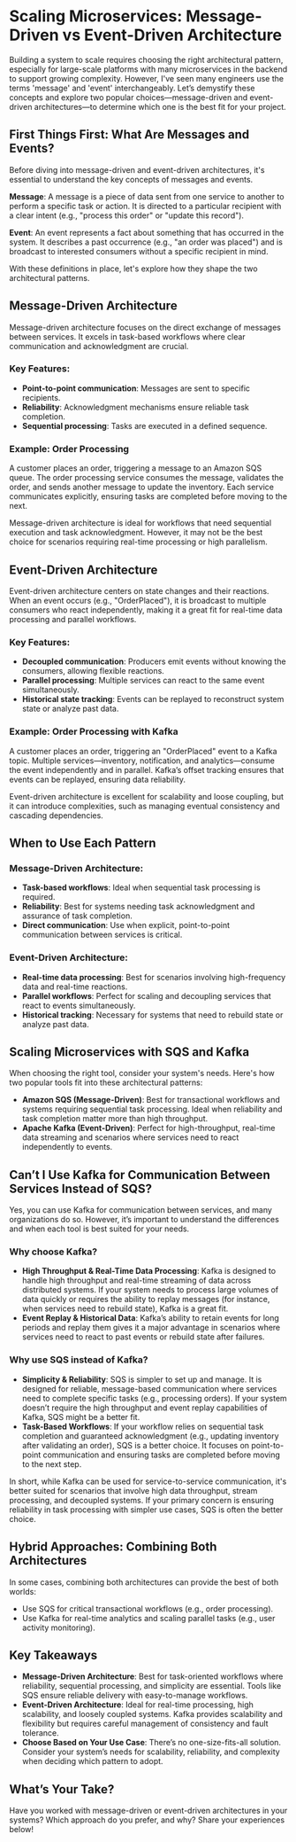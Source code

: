 # Scaling Microservices: Message-Driven vs Event-Driven Architecture

Building a system to scale requires choosing the right architectural pattern, especially for large-scale platforms with many microservices in the backend to support growing complexity. However, I've seen many engineers use the terms 'message' and 'event' interchangeably. Let’s demystify these concepts and explore two popular choices—message-driven and event-driven architectures—to determine which one is the best fit for your project.

## First Things First: What Are Messages and Events?

Before diving into message-driven and event-driven architectures, it's essential to understand the key concepts of messages and events.

**Message**: A message is a piece of data sent from one service to another to perform a specific task or action. It is directed to a particular recipient with a clear intent (e.g., "process this order" or "update this record").

**Event**: An event represents a fact about something that has occurred in the system. It describes a past occurrence (e.g., "an order was placed") and is broadcast to interested consumers without a specific recipient in mind.

With these definitions in place, let's explore how they shape the two architectural patterns.

## Message-Driven Architecture

Message-driven architecture focuses on the direct exchange of messages between services. It excels in task-based workflows where clear communication and acknowledgment are crucial.

### Key Features:
- **Point-to-point communication**: Messages are sent to specific recipients.
- **Reliability**: Acknowledgment mechanisms ensure reliable task completion.
- **Sequential processing**: Tasks are executed in a defined sequence.

### Example: Order Processing
A customer places an order, triggering a message to an Amazon SQS queue. The order processing service consumes the message, validates the order, and sends another message to update the inventory. Each service communicates explicitly, ensuring tasks are completed before moving to the next.

Message-driven architecture is ideal for workflows that need sequential execution and task acknowledgment. However, it may not be the best choice for scenarios requiring real-time processing or high parallelism.

## Event-Driven Architecture

Event-driven architecture centers on state changes and their reactions. When an event occurs (e.g., "OrderPlaced"), it is broadcast to multiple consumers who react independently, making it a great fit for real-time data processing and parallel workflows.

### Key Features:
- **Decoupled communication**: Producers emit events without knowing the consumers, allowing flexible reactions.
- **Parallel processing**: Multiple services can react to the same event simultaneously.
- **Historical state tracking**: Events can be replayed to reconstruct system state or analyze past data.

### Example: Order Processing with Kafka
A customer places an order, triggering an "OrderPlaced" event to a Kafka topic. Multiple services—inventory, notification, and analytics—consume the event independently and in parallel. Kafka’s offset tracking ensures that events can be replayed, ensuring data reliability.

Event-driven architecture is excellent for scalability and loose coupling, but it can introduce complexities, such as managing eventual consistency and cascading dependencies.

## When to Use Each Pattern

### Message-Driven Architecture:
- **Task-based workflows**: Ideal when sequential task processing is required.
- **Reliability**: Best for systems needing task acknowledgment and assurance of task completion.
- **Direct communication**: Use when explicit, point-to-point communication between services is critical.

### Event-Driven Architecture:
- **Real-time data processing**: Best for scenarios involving high-frequency data and real-time reactions.
- **Parallel workflows**: Perfect for scaling and decoupling services that react to events simultaneously.
- **Historical tracking**: Necessary for systems that need to rebuild state or analyze past data.

## Scaling Microservices with SQS and Kafka

When choosing the right tool, consider your system's needs. Here's how two popular tools fit into these architectural patterns:

- **Amazon SQS (Message-Driven)**: Best for transactional workflows and systems requiring sequential task processing. Ideal when reliability and task completion matter more than high throughput.
- **Apache Kafka (Event-Driven)**: Perfect for high-throughput, real-time data streaming and scenarios where services need to react independently to events.

## Can’t I Use Kafka for Communication Between Services Instead of SQS?

Yes, you can use Kafka for communication between services, and many organizations do so. However, it’s important to understand the differences and when each tool is best suited for your needs.

### Why choose Kafka?
- **High Throughput & Real-Time Data Processing**: Kafka is designed to handle high throughput and real-time streaming of data across distributed systems. If your system needs to process large volumes of data quickly or requires the ability to replay messages (for instance, when services need to rebuild state), Kafka is a great fit.
- **Event Replay & Historical Data**: Kafka’s ability to retain events for long periods and replay them gives it a major advantage in scenarios where services need to react to past events or rebuild state after failures.

### Why use SQS instead of Kafka?
- **Simplicity & Reliability**: SQS is simpler to set up and manage. It is designed for reliable, message-based communication where services need to complete specific tasks (e.g., processing orders). If your system doesn’t require the high throughput and event replay capabilities of Kafka, SQS might be a better fit.
- **Task-Based Workflows**: If your workflow relies on sequential task completion and guaranteed acknowledgment (e.g., updating inventory after validating an order), SQS is a better choice. It focuses on point-to-point communication and ensuring tasks are completed before moving to the next step.

In short, while Kafka can be used for service-to-service communication, it's better suited for scenarios that involve high data throughput, stream processing, and decoupled systems. If your primary concern is ensuring reliability in task processing with simpler use cases, SQS is often the better choice.

## Hybrid Approaches: Combining Both Architectures

In some cases, combining both architectures can provide the best of both worlds:
- Use SQS for critical transactional workflows (e.g., order processing).
- Use Kafka for real-time analytics and scaling parallel tasks (e.g., user activity monitoring).

## Key Takeaways
- **Message-Driven Architecture**: Best for task-oriented workflows where reliability, sequential processing, and simplicity are essential. Tools like SQS ensure reliable delivery with easy-to-manage workflows.
- **Event-Driven Architecture**: Ideal for real-time processing, high scalability, and loosely coupled systems. Kafka provides scalability and flexibility but requires careful management of consistency and fault tolerance.
- **Choose Based on Your Use Case**: There’s no one-size-fits-all solution. Consider your system’s needs for scalability, reliability, and complexity when deciding which pattern to adopt.

## What’s Your Take?
Have you worked with message-driven or event-driven architectures in your systems? Which approach do you prefer, and why? Share your experiences below!
